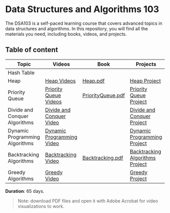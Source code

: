 # Data Structures and Algorithms 103
The DSA103 is a self-paced learning course that covers advanced topics in data structures and algorithms. In this repository, you will find all the materials you need, including books, videos, and projects.



## Table of content 

| Topic | Videos | Book | Projects | 
|-------|--------|------|----------|
| Hash Table | | | |
| Heap | [Heap Videos](https://vimeo.com/user/228743756/folder/24965198)| [Heap.pdf](https://github.com/SAFCSP-Team/DSA103/blob/main/content/02.Heap.pdf)| [Heap Project](https://github.com/SAFCSP-Team/heap-project)| 
| Priority Queue | [Priority Queue Videos](https://vimeo.com/user/228743756/folder/24965207)|[PriorityQueue.pdf](https://github.com/SAFCSP-Team/DSA103/blob/main/content/03.PriorityQueue.pdf) |[Priority Queue Project](https://github.com/SAFCSP-Team/priority-queue-project)| 
| Divide and Conquer Algorithms | [Divide and Conquer Video](https://vimeo.com/1082079614) | |[Divide and Conquer Project](https://github.com/SAFCSP-Team/divide-and-conquer-project)|
| Dynamic Programming Algorithms| [Dynamic Programming Video](https://vimeo.com/1082163796)| |[Dynamic Programming Project](https://github.com/SAFCSP-Team/DP-project)|
| Backtracking Algorithms| [Backtracking Video](https://vimeo.com/1081832495)|[Backtracking.pdf](https://github.com/SAFCSP-Team/DSA103/blob/main/content/06.Backtracking.pdf)|[Backtracking Algorithms Project](https://github.com/SAFCSP-Team/backtracking-algorithms-project)|
| Greedy Algorithms| [Greedy Video](https://vimeo.com/1082083530) | |[Greedy Project](https://github.com/SAFCSP-Team/greedy-project)|

**Duration**: 65 days.

> Note: download PDF files and open it with Adobe Acrobat for video visualizations to work.




